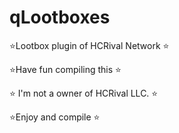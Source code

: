 # qLootboxes

⭐️Lootbox plugin of HCRival Network ⭐️

⭐️Have fun compiling this ⭐️

⭐️ I'm not a owner of HCRival LLC. ⭐️

⭐️Enjoy and compile ⭐️

